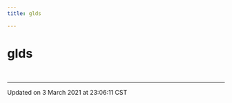 ```yaml
---
title: glds

---
```


# glds

<br>







-------------------------------

Updated on  3 March 2021 at 23:06:11 CST
